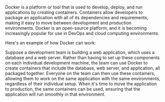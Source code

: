Docker is a platform or tool that is used to develop, deploy, and run applications by creating containers. Containers allow developers to package an application with all of its dependencies and requirements, making it easy to move between development and production environments. Docker is an open-source platform, and it is becoming increasingly popular for use in DevOps and cloud computing environments.

Here's an example of how Docker can work:

Suppose a development team is building a web application, which uses a database and a web server. Rather than having to set up these components on each individual development machine, the team can use Docker to create containers that include the database, web server, and application, all packaged together. Everyone on the team can then use these containers, allowing them to work on the same application with the same environments, regardless of their individual setup. When it's time to move the application to production, the same containers can be used, ensuring that the application will run smoothly in that environment.